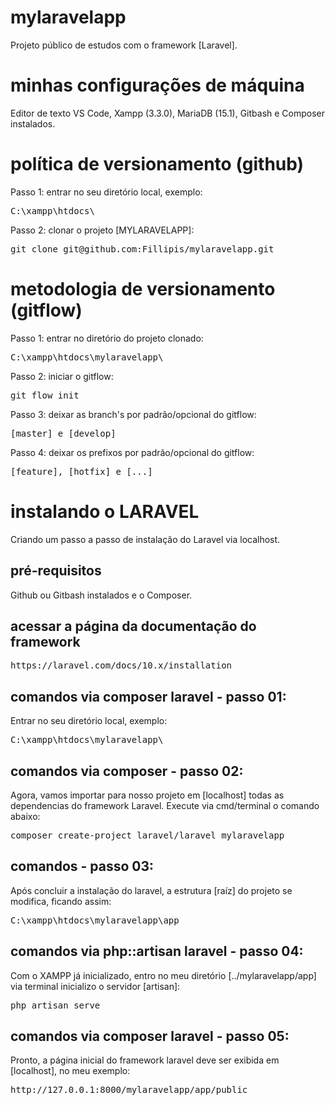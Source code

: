 # mylaravelapp
Projeto público de estudos com o framework [Laravel].

# minhas configurações de máquina
Editor de texto VS Code, Xampp (3.3.0), MariaDB (15.1), Gitbash e Composer instalados.

# política de versionamento (github)
Passo 1: entrar no seu diretório local, exemplo:
<pre>C:\xampp\htdocs\</pre>

Passo 2: clonar o projeto [MYLARAVELAPP]:
<pre>git clone git@github.com:Fillipis/mylaravelapp.git</pre>

# metodologia de versionamento (gitflow)
Passo 1: entrar no diretório do projeto clonado:
<pre>C:\xampp\htdocs\mylaravelapp\</pre>

Passo 2: iniciar o gitflow:
<pre>git flow init</pre>

Passo 3: deixar as branch's por padrão/opcional do gitflow:
<pre>[master] e [develop]</pre>

Passo 4: deixar os prefixos por padrão/opcional do gitflow:
<pre>[feature], [hotfix] e [...]</pre>

# instalando o LARAVEL
Criando um passo a passo de instalação do Laravel via localhost.

## pré-requisitos
Github ou Gitbash instalados e o Composer.

## acessar a página da documentação do framework
<pre>https://laravel.com/docs/10.x/installation</pre>

## comandos via composer laravel - passo 01:
Entrar no seu diretório local, exemplo:
<pre>C:\xampp\htdocs\mylaravelapp\</pre>

## comandos via composer - passo 02:
Agora, vamos importar para nosso projeto em [localhost] todas as dependencias do framework Laravel.
Execute via cmd/terminal o comando abaixo:
<pre>composer create-project laravel/laravel mylaravelapp</pre>

## comandos - passo 03:
Após concluir a instalação do laravel, a estrutura [raíz] do projeto se modifica, ficando assim:
<pre>C:\xampp\htdocs\mylaravelapp\app</pre>

## comandos via php::artisan laravel - passo 04:
Com o XAMPP já inicializado, entro no meu diretório [../mylaravelapp/app] via terminal inicializo o servidor [artisan]:
<pre>php artisan serve</pre>

## comandos via composer laravel - passo 05:
Pronto, a página inicial do framework laravel deve ser exibida em [localhost], no meu exemplo:
<pre>http://127.0.0.1:8000/mylaravelapp/app/public</pre>
